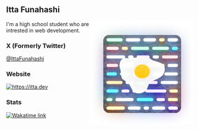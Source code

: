 <h2>Itta Funahashi</h2>

<img src="https://github.com/itta611/itta611/blob/main/icon-with-dynamic-shadow.png?raw=true" width="280" align="right">
<p>I'm a high school student who are intrested in web development.</p>

<h3>X (Formerly Twitter)</h3>
<a href="https://x.com/IttaFunahashi">@IttaFunahashi</a>
<h3>Website</h3>
<a href="https://itta.dev">
  <img src="https://github.com/user-attachments/assets/2fa16fa3-2da3-4d00-b8e4-aea787a4dc5a" width="200" alt="https://itta.dev">
</a>
<h3>Stats</h3>

[![Wakatime link](https://wakatime.com/badge/user/d9a8ec12-1655-4a4a-9def-4969a88272a1.svg)](https://wakatime.com/@itta)
